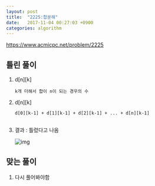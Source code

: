 ```yaml
---
layout: post
title:  "2225:합분해"
date:   2017-11-04 00:27:03 +0900
categories: algorithm
---
```



<https://www.acmicpc.net/problem/2225>

## 틀린 풀이

1. d[n][k]

	````
	k개 더해서 합이 n이 되는 경우의 수
	````
2. d[n][k]

	````
	d[0][k-1] + d[1][k-1] + d[2][k-1] + ... + d[n][k-1]

	
3. 결과 : 틀렸다고 나옴

	![img](https://github.com/KoJunHee/kojunhee.github.io/raw/master/img/6.png)
	
	
## 맞는 풀이

1. 다시 풀어봐야함


	


